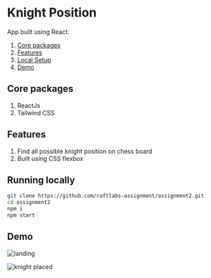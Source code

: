 # Knight Position

App built using React.

1. [Core packages](#core-packages)
2. [Features](#features)
3. [Local Setup](#running-locally)
4. [Demo](#demo)

## Core packages

1. ReactJs
2. Tailwind CSS

## Features

1. Find all possible knight position on chess board
2. Built using CSS flexbox

## Running locally

```bash
git clone https://github.com/raftlabs-assignment/assignment2.git
cd assignment2
npm i
npm start
```

## Demo

![landing](/demo/Screenshotk1.png)

![knight placed](/demo/Screenshotk2.png)
